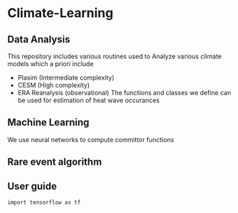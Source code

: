 # Climate-Learning

## Data Analysis

This repository includes various routines used to Analyze various climate models which a priori include
- Plasim (Intermediate complexity)
- CESM (High complexity)
- ERA Reanalysis (observational)
The functions and classes we define can be used for estimation of heat wave occurances 

## Machine Learning
We use neural networks to compute committor functions


## Rare event algorithm

## User guide

```
import tensorflow as tf
```
